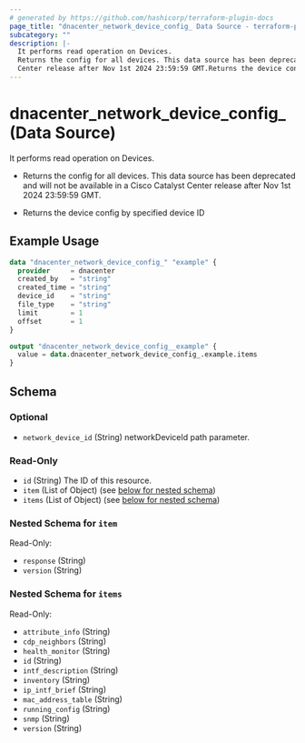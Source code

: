 ```yaml
---
# generated by https://github.com/hashicorp/terraform-plugin-docs
page_title: "dnacenter_network_device_config_ Data Source - terraform-provider-dnacenter"
subcategory: ""
description: |-
  It performs read operation on Devices.
  Returns the config for all devices. This data source has been deprecated and will not be available in a Cisco Catalyst
  Center release after Nov 1st 2024 23:59:59 GMT.Returns the device config by specified device ID
---
```


# dnacenter_network_device_config_ (Data Source)

It performs read operation on Devices.

- Returns the config for all devices. This data source has been deprecated and will not be available in a Cisco Catalyst
Center release after Nov 1st 2024 23:59:59 GMT.

- Returns the device config by specified device ID

## Example Usage

```terraform
data "dnacenter_network_device_config_" "example" {
  provider     = dnacenter
  created_by   = "string"
  created_time = "string"
  device_id    = "string"
  file_type    = "string"
  limit        = 1
  offset       = 1
}

output "dnacenter_network_device_config__example" {
  value = data.dnacenter_network_device_config_.example.items
}
```

<!-- schema generated by tfplugindocs -->
## Schema

### Optional

- `network_device_id` (String) networkDeviceId path parameter.

### Read-Only

- `id` (String) The ID of this resource.
- `item` (List of Object) (see [below for nested schema](#nestedatt--item))
- `items` (List of Object) (see [below for nested schema](#nestedatt--items))

<a id="nestedatt--item"></a>
### Nested Schema for `item`

Read-Only:

- `response` (String)
- `version` (String)


<a id="nestedatt--items"></a>
### Nested Schema for `items`

Read-Only:

- `attribute_info` (String)
- `cdp_neighbors` (String)
- `health_monitor` (String)
- `id` (String)
- `intf_description` (String)
- `inventory` (String)
- `ip_intf_brief` (String)
- `mac_address_table` (String)
- `running_config` (String)
- `snmp` (String)
- `version` (String)
